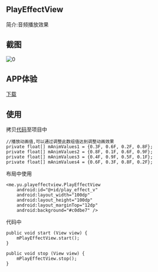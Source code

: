 ## PlayEffectView 

简介:音频播放效果


## 截图
![0](https://github.com/yuxiangxin/PlayEffectView/blob/master/ext/demo.gif)

## APP体验
[下载](https://github.com/yuxiangxin/PlayEffectView/blob/master/ext/demp.apk)

## 使用
拷贝[代码](https://github.com/yuxiangxin/PlayEffectView/blob/master/app/src/main/java/me/yu/playeffectview/PlayEffectView.java)至项目中

    //播放动画值,可以通过调整此数组值达到调整动画效果
    private float[] mAnimValues1 = {0.3F, 0.6F, 0.2F, 0.8F};
    private float[] mAnimValues2 = {0.8F, 0.1F, 0.6F, 0.9F};
    private float[] mAnimValues3 = {0.4F, 0.9F, 0.5F, 0.1F};
    private float[] mAnimValues4 = {0.6F, 0.3F, 0.8F, 0.2F};

布局中使用

    <me.yu.playeffectview.PlayEffectView
        android:id="@+id/play_effect_v"
        android:layout_width="100dp"
        android:layout_height="100dp"
        android:layout_marginTop="12dp"
        android:background="#c0dbe7" />
 
代码中

    public void start (View view) {
        mPlayEffectView.start();
    }

    public void stop (View view) {
        mPlayEffectView.stop();
    }

